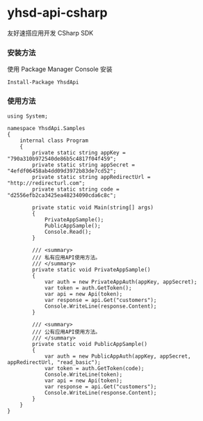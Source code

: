 # yhsd-api-csharp

友好速搭应用开发 CSharp SDK

### 安装方法

使用 Package Manager Console 安装

    Install-Package YhsdApi

### 使用方法

	using System;

	namespace YhsdApi.Samples
	{
	    internal class Program
	    {
	        private static string appKey = "790a310b972540de86b5c4817f04f459";
	        private static string appSecret = "4efdf06458ab4dd09d3972b83de7cd52";
	        private static string appRedirectUrl = "http://redirecturl.com";
	        private static string code = "d2556efb2ca3425ea48234090cda6c8c";
	
	        private static void Main(string[] args)
	        {
	            PrivateAppSample();
	            PublicAppSample();
	            Console.Read();
	        }
	
	        /// <summary>
	        /// 私有应用API使用方法。
	        /// </summary>
	        private static void PrivateAppSample()
	        {
	            var auth = new PrivateAppAuth(appKey, appSecret);
	            var token = auth.GetToken();
	            var api = new Api(token);
	            var response = api.Get("customers");
	            Console.WriteLine(response.Content);
	        }
	
	        /// <summary>
	        /// 公有应用API使用方法。
	        /// </summary>
	        private static void PublicAppSample()
	        {
	            var auth = new PublicAppAuth(appKey, appSecret, appRedirectUrl, "read_basic");
	            var token = auth.GetToken(code);
	            Console.WriteLine(token);
	            var api = new Api(token);
	            var response = api.Get("customers");
	            Console.WriteLine(response.Content);
	        }
	    }
	}